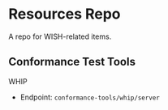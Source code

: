 # Resources Repo

A repo for WISH-related items.

## Conformance Test Tools

WHIP
- Endpoint: `conformance-tools/whip/server`


